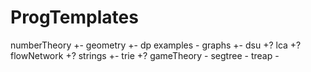 # ProgTemplates
numberTheory +-
geometry +-
dp examples -
graphs +-
dsu +?
lca +?
flowNetwork +?
strings +-
trie +?
gameTheory -
segtree -
treap -